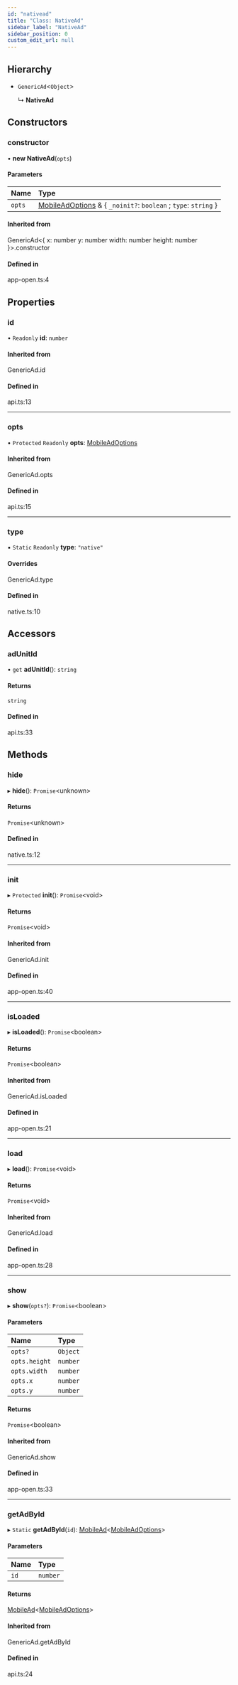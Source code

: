 ```yaml
---
id: "nativead"
title: "Class: NativeAd"
sidebar_label: "NativeAd"
sidebar_position: 0
custom_edit_url: null
---
```


## Hierarchy

- `GenericAd`<`Object`\>

  ↳ **NativeAd**

## Constructors

### constructor

• **new NativeAd**(`opts`)

#### Parameters

| Name | Type |
| :------ | :------ |
| `opts` | [MobileAdOptions](../index.md#mobileadoptions) & { `_noinit?`: `boolean` ; `type`: `string`  } |

#### Inherited from

GenericAd<{
  x: number
  y: number
  width: number
  height: number
}\>.constructor

#### Defined in

app-open.ts:4

## Properties

### id

• `Readonly` **id**: `number`

#### Inherited from

GenericAd.id

#### Defined in

api.ts:13

___

### opts

• `Protected` `Readonly` **opts**: [MobileAdOptions](../index.md#mobileadoptions)

#### Inherited from

GenericAd.opts

#### Defined in

api.ts:15

___

### type

▪ `Static` `Readonly` **type**: ``"native"``

#### Overrides

GenericAd.type

#### Defined in

native.ts:10

## Accessors

### adUnitId

• `get` **adUnitId**(): `string`

#### Returns

`string`

#### Defined in

api.ts:33

## Methods

### hide

▸ **hide**(): `Promise`<unknown\>

#### Returns

`Promise`<unknown\>

#### Defined in

native.ts:12

___

### init

▸ `Protected` **init**(): `Promise`<void\>

#### Returns

`Promise`<void\>

#### Inherited from

GenericAd.init

#### Defined in

app-open.ts:40

___

### isLoaded

▸ **isLoaded**(): `Promise`<boolean\>

#### Returns

`Promise`<boolean\>

#### Inherited from

GenericAd.isLoaded

#### Defined in

app-open.ts:21

___

### load

▸ **load**(): `Promise`<void\>

#### Returns

`Promise`<void\>

#### Inherited from

GenericAd.load

#### Defined in

app-open.ts:28

___

### show

▸ **show**(`opts?`): `Promise`<boolean\>

#### Parameters

| Name | Type |
| :------ | :------ |
| `opts?` | `Object` |
| `opts.height` | `number` |
| `opts.width` | `number` |
| `opts.x` | `number` |
| `opts.y` | `number` |

#### Returns

`Promise`<boolean\>

#### Inherited from

GenericAd.show

#### Defined in

app-open.ts:33

___

### getAdById

▸ `Static` **getAdById**(`id`): [MobileAd](mobilead.md)<[MobileAdOptions](../index.md#mobileadoptions)\>

#### Parameters

| Name | Type |
| :------ | :------ |
| `id` | `number` |

#### Returns

[MobileAd](mobilead.md)<[MobileAdOptions](../index.md#mobileadoptions)\>

#### Inherited from

GenericAd.getAdById

#### Defined in

api.ts:24
